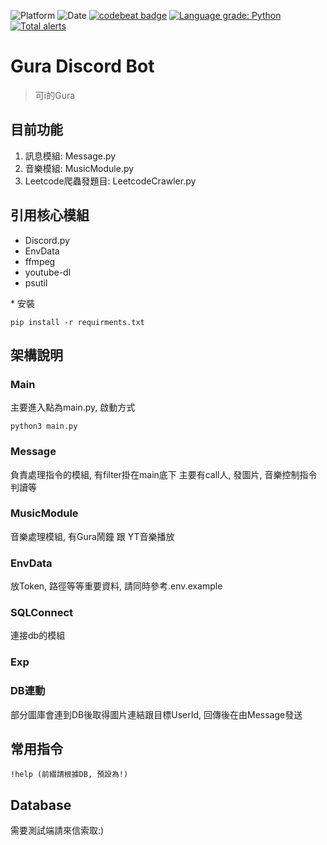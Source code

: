 ![Platform](https://img.shields.io/badge/Lang-Python-blue)
![Date](https://img.shields.io/github/last-commit/allen870619/GuraDiscordBot?style=flat)
[![codebeat badge](https://codebeat.co/badges/b77129ab-62e5-487e-9b06-373bed6c0d30)](https://codebeat.co/projects/github-com-allen870619-guradiscordbot-main)
[![Language grade: Python](https://img.shields.io/lgtm/grade/python/g/allen870619/GuraDiscordBot.svg?logo=lgtm&logoWidth=18)](https://lgtm.com/projects/g/allen870619/GuraDiscordBot/context:python)
[![Total alerts](https://img.shields.io/lgtm/alerts/g/allen870619/GuraDiscordBot.svg?logo=lgtm&logoWidth=18)](https://lgtm.com/projects/g/allen870619/GuraDiscordBot/alerts/)
# Gura Discord Bot
> 可i的Gura

## 目前功能
1. 訊息模組: Message.py
2. 音樂模組: MusicModule.py
3. Leetcode爬蟲發題目: LeetcodeCrawler.py

## 引用核心模組
* Discord.py
* EnvData
* ffmpeg
* youtube-dl
* psutil

\* 安裝
```
pip install -r requirments.txt
```

## 架構說明
### Main
主要進入點為main.py, 啟動方式
```
python3 main.py
```

### Message
負責處理指令的模組, 有filter掛在main底下
主要有call人, 發圖片, 音樂控制指令判讀等

### MusicModule
音樂處理模組, 有Gura鬧鐘 跟 YT音樂播放

### EnvData
放Token, 路徑等等重要資料, 請同時參考.env.example

### SQLConnect
連接db的模組

### Exp

### DB連動
部分圖庫會連到DB後取得圖片連結跟目標UserId, 回傳後在由Message發送

## 常用指令
```
!help (前綴請根據DB, 預設為!)
```

## Database
需要測試端請來信索取:)
